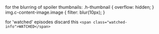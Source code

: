 for the blurring of spoiler thumbnails:
    .h-thumbnail {
        overflow: hidden;
    }
    img.c-content-image.image {
        filter: blur(10px);
    }

for 'watched' episodes discard this
    `<span class="watched-info">WATCHED</span>`
